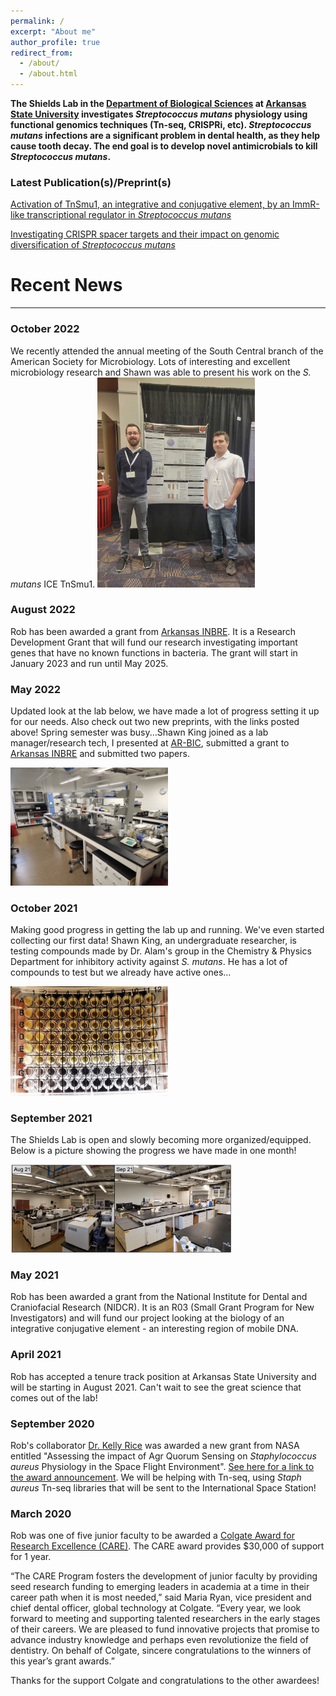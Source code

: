```yaml
---
permalink: /
excerpt: "About me"
author_profile: true
redirect_from: 
  - /about/
  - /about.html
---
```

**The Shields Lab in the [Department of Biological Sciences](http://www.astate.edu/college/sciences-and-mathematics/departments/biology/) at [Arkansas State University](https://www.astate.edu/) investigates *Streptococcus mutans* physiology using functional genomics techniques (Tn-seq, CRISPRi, etc). *Streptococcus mutans* infections are a significant problem in dental health, as they help cause tooth decay. The end goal is to develop novel antimicrobials to kill *Streptococcus mutans*.**

### Latest Publication(s)/Preprint(s)

[Activation of TnSmu1, an integrative and conjugative element, by an ImmR-like transcriptional regulator in *Streptococcus mutans*](https://www.biorxiv.org/content/10.1101/2022.05.11.491493v2)

[Investigating CRISPR spacer targets and their impact on genomic diversification of *Streptococcus mutans*](https://www.biorxiv.org/content/10.1101/2022.04.14.488371v1)

# Recent News
---
### October 2022
We recently attended the annual meeting of the South Central branch of the American Society for Microbiology. Lots of interesting and excellent microbiology research and Shawn was able to present his work on the *S. mutans* ICE TnSmu1. 
<img src='/images/ASMSCB22.jpg' width="50%" height="50%">

### August 2022

Rob has been awarded a grant from [Arkansas INBRE](https://inbre.uams.edu/). It is a Research Development Grant that will fund our research investigating important genes that have no known functions in bacteria. The grant will start in January 2023 and run until May 2025.

### May 2022

Updated look at the lab below, we have made a lot of progress setting it up for our needs. Also check out two new preprints, with the links posted above! Spring semester was busy...Shawn King joined as a lab manager/research tech, I presented at [AR-BIC](https://aralliance.org/ar-bic/), submitted a grant to [Arkansas INBRE](https://inbre.uams.edu/) and submitted two papers.

<img src='/images/302_May2022.jpg' width="50%" height="50%">

### October 2021

Making good progress in getting the lab up and running. We've even started collecting our first data! Shawn King, an undergraduate researcher, is testing compounds made by Dr. Alam's group in the Chemistry & Physics Department for inhibitory activity against *S. mutans*. He has a lot of compounds to test but we already have active ones...

<img src='/images/Shawn_Plate1.png' width="50%" height="50%">

### September 2021

The Shields Lab is open and slowly becoming more organized/equipped. Below is a picture showing the progress we have made in one month!

<img src='/images/Labreno.png' width="70%" height="70%">

### May 2021

Rob has been awarded a grant from the National Institute for Dental and Craniofacial Research (NIDCR). It is an R03 (Small Grant Program for New Investigators) and will fund our project looking at the biology of an integrative conjugative element - an interesting region of mobile DNA.

### April 2021

Rob has accepted a tenure track position at Arkansas State University and will be starting in August 2021. Can't wait to see the great science that comes out of the lab!

### September 2020

Rob's collaborator [Dr. Kelly Rice](http://microcell.ufl.edu/people/faculty-directory/rice/) was awarded a new grant from NASA entitled "Assessing the impact of Agr Quorum Sensing on *Staphylococcus aureus* Physiology in the Space Flight Environment". [See here for a link to the award announcement](https://science.nasa.gov/science-news/biological-physical/SpaceBiologyProgramNRAAwardsSep2020). We will be helping with Tn-seq, using *Staph aureus* Tn-seq libraries that will be sent to the International Space Station!

### March 2020

Rob was one of five junior faculty to be awarded a [Colgate Award for Research Excellence (CARE)](https://www.colgateprofessional.com/care-program/information).  The CARE award provides $30,000 of support for 1 year.

“The CARE Program fosters the development of junior faculty by providing seed research funding to emerging leaders in academia at a time in their career path when it is most needed,” said Maria Ryan, vice president and chief dental officer, global technology at Colgate. “Every year, we look forward to meeting and supporting talented researchers in the early stages of their careers. We are pleased to fund innovative projects that promise to advance industry knowledge and perhaps even revolutionize the field of dentistry. On behalf of Colgate, sincere congratulations to the winners of this year’s grant awards.”

Thanks for the support Colgate and congratulations to the other awardees! 
